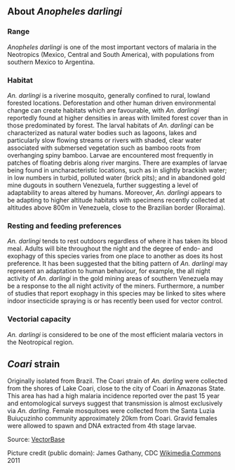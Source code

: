 About *Anopheles darlingi*
--------------------------

### Range

*Anopheles darlingi* is one of the most important vectors of malaria in
the Neotropics (Mexico, Central and South America), with populations
from southern Mexico to Argentina.

### Habitat

*An. darlingi* is a riverine mosquito, generally confined to rural,
lowland forested locations. Deforestation and other human driven
environmental change can create habitats which are favourable, with *An.
darlingi* reportedly found at higher densities in areas with limited
forest cover than in those predominated by forest. The larval habitats
of *An. darlingi* can be characterized as natural water bodies such as
lagoons, lakes and particularly slow flowing streams or rivers with
shaded, clear water associated with submersed vegetation such as bamboo
roots from overhanging spiny bamboo. Larvae are encountered most
frequently in patches of floating debris along river margins. There are
examples of larvae being found in uncharacteristic locations, such as in
slightly brackish water; in low numbers in turbid, polluted water (brick
pits); and in abandoned gold mine dugouts in southern Venezuela, further
suggesting a level of adaptability to areas altered by humans. Moreover,
*An. darlingi* appears to be adapting to higher altitude habitats with
specimens recently collected at altitudes above 800m in Venezuela, close
to the Brazilian border (Roraima).

### Resting and feeding preferences

*An. darlingi* tends to rest outdoors regardless of where it has taken
its blood meal. Adults will bite throughout the night and the degree of
endo- and exophagy of this species varies from one place to another as
does its host preference. It has been suggested that the biting pattern
of *An. darlingi* may represent an adaptation to human behaviour, for
example, the all night activity of *An. darlingi* in the gold mining
areas of southern Venezuela may be a response to the all night activity
of the miners. Furthermore, a number of studies that report exophagy in
this species may be linked to sites where indoor insecticide spraying is
or has recently been used for vector control.

### Vectorial capacity

*An. darlingi* is considered to be one of the most efficient malaria
vectors in the Neotropical region.

*Coari* strain
--------------

Originally isolated from Brazil. The Coari strain of *An. darling* were
collected from the shores of Lake Coari, close to the city of Coari in
Amazonas State. This area has had a high malaria incidence reported over
the past 15 year and entomological surveys suggest that transmission is
almost exclusively via *An. darling*. Female mosquitoes were collected
from the Santa Luzia Buiuçuzinho community approximately 20km from
Coari. Gravid females were allowed to spawn and DNA extracted from 4th
stage larvae.

Source:
[VectorBase](https://veupathdb.org/veupathdb/app/search/dataset/AllDatasets/result?filterTerm=GCA_000211455.3)

Picture credit (public domain): James Gathany, CDC [Wikimedia
Commons](http://commons.wikimedia.org/wiki/File:Anophelesdarlingi.jpg)
2011
